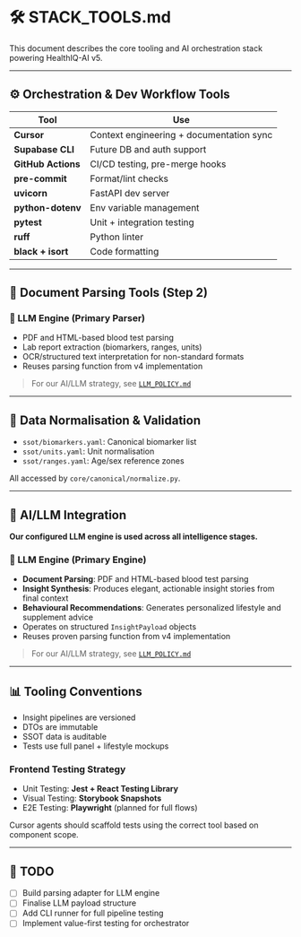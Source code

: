 # 🛠️ STACK_TOOLS.md

This document describes the core tooling and AI orchestration stack powering HealthIQ-AI v5.

---

## ⚙️ Orchestration & Dev Workflow Tools

| Tool | Use |
|------|-----|
| **Cursor** | Context engineering + documentation sync |
| **Supabase CLI** | Future DB and auth support |
| **GitHub Actions** | CI/CD testing, pre-merge hooks |
| **pre-commit** | Format/lint checks |
| **uvicorn** | FastAPI dev server |
| **python-dotenv** | Env variable management |
| **pytest** | Unit + integration testing |
| **ruff** | Python linter |
| **black + isort** | Code formatting |

---

## 📄 Document Parsing Tools (Step 2)

### 🔮 LLM Engine (Primary Parser)
- PDF and HTML-based blood test parsing
- Lab report extraction (biomarkers, ranges, units)
- OCR/structured text interpretation for non-standard formats
- Reuses parsing function from v4 implementation

> For our AI/LLM strategy, see [`LLM_POLICY.md`](./LLM_POLICY.md)

---

## 🧬 Data Normalisation & Validation

- `ssot/biomarkers.yaml`: Canonical biomarker list
- `ssot/units.yaml`: Unit normalisation
- `ssot/ranges.yaml`: Age/sex reference zones

All accessed by `core/canonical/normalize.py`.

---

## 🤖 AI/LLM Integration

**Our configured LLM engine is used across all intelligence stages.**

### 🔮 LLM Engine (Primary Engine)
- **Document Parsing**: PDF and HTML-based blood test parsing
- **Insight Synthesis**: Produces elegant, actionable insight stories from final context
- **Behavioural Recommendations**: Generates personalized lifestyle and supplement advice
- Operates on structured `InsightPayload` objects
- Reuses proven parsing function from v4 implementation

> For our AI/LLM strategy, see [`LLM_POLICY.md`](./LLM_POLICY.md)

---

## 📊 Tooling Conventions

- Insight pipelines are versioned
- DTOs are immutable
- SSOT data is auditable
- Tests use full panel + lifestyle mockups

### Frontend Testing Strategy

- Unit Testing: **Jest + React Testing Library**
- Visual Testing: **Storybook Snapshots**
- E2E Testing: **Playwright** (planned for full flows)

Cursor agents should scaffold tests using the correct tool based on component scope.

---

## 📌 TODO

- [ ] Build parsing adapter for LLM engine
- [ ] Finalise LLM payload structure
- [ ] Add CLI runner for full pipeline testing
- [ ] Implement value-first testing for orchestrator
